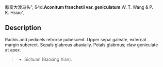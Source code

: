 膝瓣大渡乌头",
64d.**Aconitum franchetii var. geniculatum** W. T. Wang & P. K. Hsiao",

## Description
Rachis and pedicels retrorse pubescent. Upper sepal galeate, external margin suberect. Sepals glabrous abaxially. Petals glabrous; claw geniculate at apex.

> * Sichuan (Baoxing Xian).
